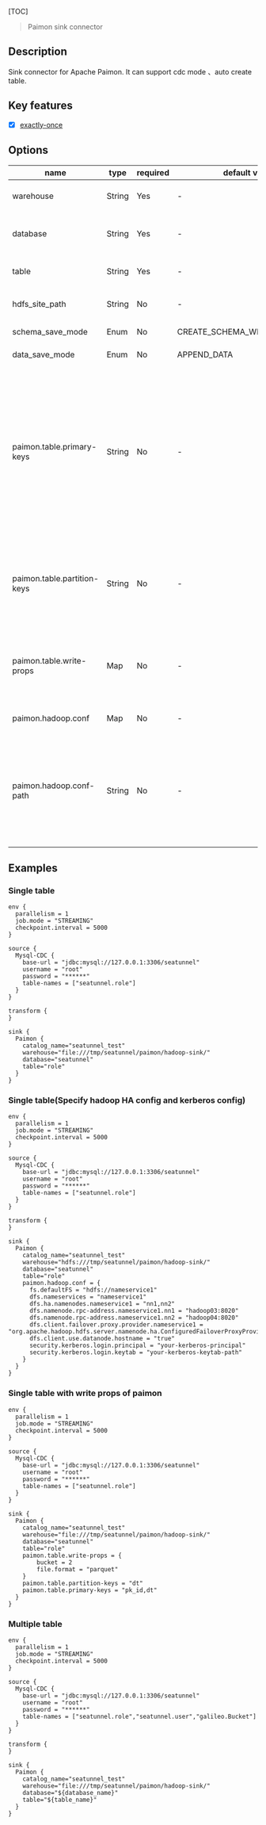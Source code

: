 [TOC]

> Paimon sink connector

## Description

Sink connector for Apache Paimon. It can support cdc mode 、auto create table.

## Key features

- [x] [exactly-once]($Intro-To-Connector-V2-Features)

## Options

|            name             |  type  | required |        default value         |                                                                           Description                                                                            |
|-----------------------------|--------|----------|------------------------------|------------------------------------------------------------------------------------------------------------------------------------------------------------------|
| warehouse                   | String | Yes      | -                            | Paimon warehouse path                                                                                                                                            |
| database                    | String | Yes      | -                            | The database you want to access                                                                                                                                  |
| table                       | String | Yes      | -                            | The table you want to access                                                                                                                                     |
| hdfs_site_path              | String | No       | -                            | The path of hdfs-site.xml                                                                                                                                        |
| schema_save_mode            | Enum   | No       | CREATE_SCHEMA_WHEN_NOT_EXIST | The schema save mode                                                                                                                                             |
| data_save_mode              | Enum   | No       | APPEND_DATA                  | The data save mode                                                                                                                                               |
| paimon.table.primary-keys   | String | No       | -                            | Default comma-separated list of columns (primary key) that identify a row in tables.(Notice: The partition field needs to be included in the primary key fields) |
| paimon.table.partition-keys | String | No       | -                            | Default comma-separated list of partition fields to use when creating tables.                                                                                    |
| paimon.table.write-props    | Map    | No       | -                            | Properties passed through to paimon table initialization, [reference](https://paimon.apache.org/docs/0.6/maintenance/configurations/#coreoptions).               |
| paimon.hadoop.conf          | Map    | No       | -                            | Properties in hadoop conf                                                                                                                                        |
| paimon.hadoop.conf-path     | String | No       | -                            | The specified loading path for the 'core-site.xml', 'hdfs-site.xml', 'hive-site.xml' files                                                                       |

## Examples

### Single table

```hocon
env {
  parallelism = 1
  job.mode = "STREAMING"
  checkpoint.interval = 5000
}

source {
  Mysql-CDC {
    base-url = "jdbc:mysql://127.0.0.1:3306/seatunnel"
    username = "root"
    password = "******"
    table-names = ["seatunnel.role"]
  }
}

transform {
}

sink {
  Paimon {
    catalog_name="seatunnel_test"
    warehouse="file:///tmp/seatunnel/paimon/hadoop-sink/"
    database="seatunnel"
    table="role"
  }
}
```

### Single table(Specify hadoop HA config and kerberos config)

```hocon
env {
  parallelism = 1
  job.mode = "STREAMING"
  checkpoint.interval = 5000
}

source {
  Mysql-CDC {
    base-url = "jdbc:mysql://127.0.0.1:3306/seatunnel"
    username = "root"
    password = "******"
    table-names = ["seatunnel.role"]
  }
}

transform {
}

sink {
  Paimon {
    catalog_name="seatunnel_test"
    warehouse="hdfs:///tmp/seatunnel/paimon/hadoop-sink/"
    database="seatunnel"
    table="role"
    paimon.hadoop.conf = {
      fs.defaultFS = "hdfs://nameservice1"
      dfs.nameservices = "nameservice1"
      dfs.ha.namenodes.nameservice1 = "nn1,nn2"
      dfs.namenode.rpc-address.nameservice1.nn1 = "hadoop03:8020"
      dfs.namenode.rpc-address.nameservice1.nn2 = "hadoop04:8020"
      dfs.client.failover.proxy.provider.nameservice1 = "org.apache.hadoop.hdfs.server.namenode.ha.ConfiguredFailoverProxyProvider"
      dfs.client.use.datanode.hostname = "true"
      security.kerberos.login.principal = "your-kerberos-principal"
      security.kerberos.login.keytab = "your-kerberos-keytab-path"
    }
  }
}
```

### Single table with write props of paimon

```hocon
env {
  parallelism = 1
  job.mode = "STREAMING"
  checkpoint.interval = 5000
}

source {
  Mysql-CDC {
    base-url = "jdbc:mysql://127.0.0.1:3306/seatunnel"
    username = "root"
    password = "******"
    table-names = ["seatunnel.role"]
  }
}

sink {
  Paimon {
    catalog_name="seatunnel_test"
    warehouse="file:///tmp/seatunnel/paimon/hadoop-sink/"
    database="seatunnel"
    table="role"
    paimon.table.write-props = {
        bucket = 2
        file.format = "parquet"
    }
    paimon.table.partition-keys = "dt"
    paimon.table.primary-keys = "pk_id,dt"
  }
}
```

### Multiple table

```hocon
env {
  parallelism = 1
  job.mode = "STREAMING"
  checkpoint.interval = 5000
}

source {
  Mysql-CDC {
    base-url = "jdbc:mysql://127.0.0.1:3306/seatunnel"
    username = "root"
    password = "******"
    table-names = ["seatunnel.role","seatunnel.user","galileo.Bucket"]
  }
}

transform {
}

sink {
  Paimon {
    catalog_name="seatunnel_test"
    warehouse="file:///tmp/seatunnel/paimon/hadoop-sink/"
    database="${database_name}"
    table="${table_name}"
  }
}
```

